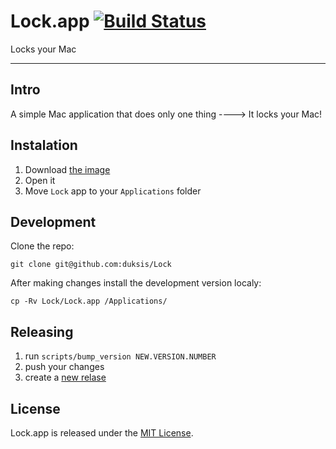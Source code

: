 # Lock.app [![Build Status](https://travis-ci.org/duksis/Lock.svg?branch=master)](https://travis-ci.org/duksis/Lock)

Locks your Mac

---


## Intro

A simple Mac application that does only one thing
----> It locks your Mac!


## Instalation

1. Download [the image](https://github.com/duksis/Lock/releases/download/v1.0.2/lock.dmg)
2. Open it
3. Move `Lock` app to your `Applications` folder


## Development

Clone the repo:
```
git clone git@github.com:duksis/Lock
```

After making changes install the development version localy:
```
cp -Rv Lock/Lock.app /Applications/
```


## Releasing

1. run `scripts/bump_version NEW.VERSION.NUMBER`
2. push your changes
3. create a [new relase](https://github.com/duksis/Lock/releases/new)


## License
Lock.app is released under the [MIT License](./LICENSE).
